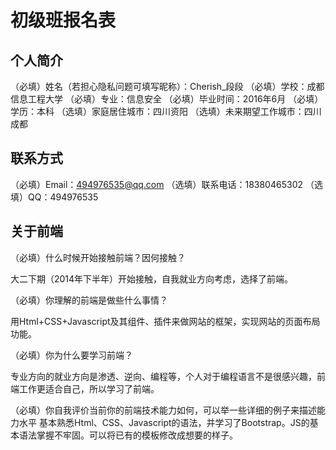 # 初级班报名表


## 个人简介

（必填）姓名（若担心隐私问题可填写昵称）：Cherish_段段
（必填）学校：成都信息工程大学
（必填）专业：信息安全
（必填）毕业时间：2016年6月
（必填）学历：本科
（选填）家庭居住城市：四川资阳
（选填）未来期望工作城市：四川成都

## 联系方式

（必填）Email：494976535@qq.com
（选填）联系电话：18380465302
（选填）QQ：494976535

## 关于前端

（必填）什么时候开始接触前端？因何接触？

   大二下期（2014年下半年）开始接触，自我就业方向考虑，选择了前端。

（必填）你理解的前端是做些什么事情？

 用Html+CSS+Javascript及其组件、插件来做网站的框架，实现网站的页面布局功能。

（必填）你为什么要学习前端？

专业方向的就业方向是渗透、逆向、编程等，个人对于编程语言不是很感兴趣，前端工作更适合自己，所以学习了前端。

（必填）你自我评价当前你的前端技术能力如何，可以举一些详细的例子来描述能力水平
基本熟悉Html、CSS、Javascript的语法，并学习了Bootstrap。JS的基本语法掌握不牢固。可以将已有的模板修改成想要的样子。

